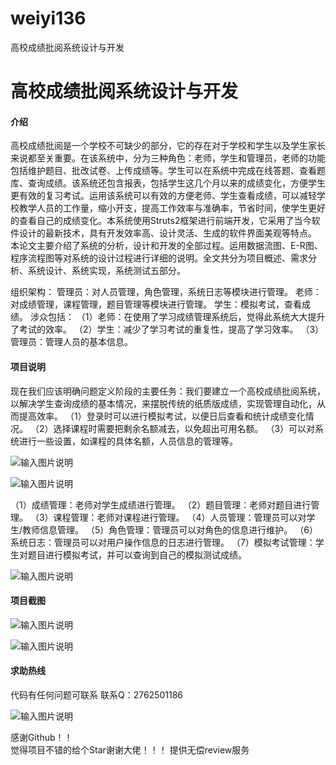 # weiyi136
高校成绩批阅系统设计与开发

# 高校成绩批阅系统设计与开发

#### 介绍
 高校成绩批阅是一个学校不可缺少的部分，它的存在对于学校和学生以及学生家长来说都至关重要。在该系统中，分为三种角色：老师，学生和管理员，老师的功能包括维护题目、批改试卷、上传成绩等。学生可以在系统中完成在线答题、查看题库、查询成绩。该系统还包含报表，包括学生这几个月以来的成绩变化，方便学生更有效的复习考试。运用该系统可以有效的方便老师、学生查看成绩，可以减轻学校教学人员的工作量，缩小开支，提高工作效率与准确率，节省时间，使学生更好的查看自己的成绩变化。本系统使用Struts2框架进行前端开发，它采用了当今软件设计的最新技术，具有开发效率高、设计灵活、生成的软件界面美观等特点。
本论文主要介绍了系统的分析，设计和开发的全部过程。运用数据流图、E-R图、程序流程图等对系统的设计过程进行详细的说明。全文共分为项目概述、需求分析、系统设计、系统实现，系统测试五部分。

组织架构：
管理员：对人员管理，角色管理，系统日志等模块进行管理。
老师：对成绩管理，课程管理，题目管理等模块进行管理。
学生：模拟考试，查看成绩。 
    涉众包括：
（1）老师：在使用了学习成绩管理系统后，觉得此系统大大提升了考试的效率。
（2）学生：减少了学习考试的重复性，提高了学习效率。
（3）管理员：管理人员的基本信息。










#### 项目说明
现在我们应该明确问题定义阶段的主要任务：我们要建立一个高校成绩批阅系统，以解决学生查询成绩的基本情况，来摆脱传统的纸质版成绩，实现管理自动化，从而提高效率。
（1）登录时可以进行模拟考试，以便日后查看和统计成绩变化情况。
（2）选择课程时需要把剩余名额减去，以免超出可用名额。
（3）可以对系统进行一些设置，如课程的具体名额，人员信息的管理等。

![输入图片说明](https://images.gitee.com/uploads/images/2021/0128/160817_081d606a_8621591.png "屏幕截图.png")

![输入图片说明](https://images.gitee.com/uploads/images/2021/0128/160831_19a5c1cf_8621591.png "屏幕截图.png")


（1）成绩管理：老师对学生成绩进行管理。
（2）题目管理：老师对题目进行管理。
（3）课程管理：老师对课程进行管理。 
（4）人员管理：管理员可以对学生/教师信息管理。
（5）角色管理：管理员可以对角色的信息进行维护。
（6）系统日志：管理员可以对用户操作信息的日志进行管理。
（7）模拟考试管理：学生对题目进行模拟考试，并可以查询到自己的模拟测试成绩。

![输入图片说明](https://images.gitee.com/uploads/images/2021/0128/160846_08036e1e_8621591.png "屏幕截图.png")






#### 项目截图
![输入图片说明](https://images.gitee.com/uploads/images/2021/0128/160911_504fca8f_8621591.png "屏幕截图.png")

![输入图片说明](https://images.gitee.com/uploads/images/2021/0128/160922_d9e70c79_8621591.png "屏幕截图.png")


#### 求助热线


代码有任何问题可联系
联系Q：2762501186

                            
![输入图片说明](https://images.gitee.com/uploads/images/2020/1119/003728_cd598bb9_4865385.jpeg "微信.jpg")           

感谢Github！！  
觉得项目不错的给个Star谢谢大佬！！！
提供无偿review服务
